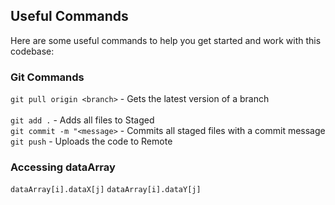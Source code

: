 ## Useful Commands

Here are some useful commands to help you get started and work with this codebase:

### Git Commands

`git pull origin <branch>` - Gets the latest version of a branch <br><br>
`git add .` - Adds all files to Staged <br>
`git commit -m "<message>` - Commits all staged files with a commit message <br>
`git push` - Uploads the code to Remote <br>

### Accessing dataArray

`dataArray[i].dataX[j]`
`dataArray[i].dataY[j]`
